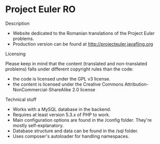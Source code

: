 Project Euler RO
=======

Description

- Website dedicated to the Romanian translations of the Project Euler problems.
- Production version can be found at http://projecteuler.javafling.org

Licensing

Please keep in mind that the content (translated and non-translated problems) falls under different copyright rules than the code:
- the code is licensed under the GPL v3 license.
- the content is licensed under the Creative Commons Attribution-NonCommercial-ShareAlike 2.0 license

Technical stuff

- Works with a MySQL database in the backend.
- Requires at least version 5.3.x of PHP to work.
- Main configuration options are found in the /config folder. They're mostly self-explanatory.
- Database structure and data can be found in the /sql folder.
- Uses composer's autoloader for handling namespaces.

